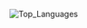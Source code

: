 ![Top_Languages](https://github-readme-stats-omega-mocha-61.vercel.app/api/top-langs/?username=kreadiv&layout=compact&theme=radical)

